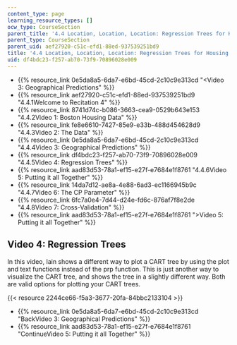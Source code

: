 ```yaml
---
content_type: page
learning_resource_types: []
ocw_type: CourseSection
parent_title: '4.4 Location, Location, Location: Regression Trees for Housing Data  (Recitation)'
parent_type: CourseSection
parent_uid: aef27920-c51c-efd1-88ed-937539251bd9
title: '4.4 Location, Location, Location: Regression Trees for Housing Data  (Recitation)'
uid: df4bdc23-f257-ab70-73f9-70896028e009
---
```


*   {{% resource_link 0e5da8a5-6da7-e6bd-45cd-2c10c9e313cd "\<Video 3: Geographical Predictions" %}}
*   {{% resource_link aef27920-c51c-efd1-88ed-937539251bd9 "4.4.1Welcome to Recitation 4" %}}
*   {{% resource_link 8741d74c-b086-3663-cea9-0529b643e153 "4.4.2Video 1: Boston Housing Data" %}}
*   {{% resource_link fe8e6610-7427-85e9-e33b-488d454628d9 "4.4.3Video 2: The Data" %}}
*   {{% resource_link 0e5da8a5-6da7-e6bd-45cd-2c10c9e313cd "4.4.4Video 3: Geographical Predictions" %}}
*   {{% resource_link df4bdc23-f257-ab70-73f9-70896028e009 "4.4.5Video 4: Regression Trees" %}}
*   {{% resource_link aad83d53-78a1-ef15-e27f-e7684e1f8761 "4.4.6Video 5: Putting it all Together" %}}
*   {{% resource_link 14da7d12-ae8a-4e88-6ad3-ec1166945b9c "4.4.7Video 6: The CP Parameter" %}}
*   {{% resource_link 6fc7a0e4-7d44-d24e-fd6c-876af7f8e2de "4.4.8Video 7: Cross-Validation" %}}
*   {{% resource_link aad83d53-78a1-ef15-e27f-e7684e1f8761 "\>Video 5: Putting it all Together" %}}

Video 4: Regression Trees
-------------------------

In this video, Iain shows a different way to plot a CART tree by using the plot and text functions instead of the prp function. This is just another way to visualize the CART tree, and shows the tree in a slightly different way. Both are valid options for plotting your CART trees.

{{< resource 2244ce66-f5a3-3677-20fa-84bbc2133104 >}}

*   {{% resource_link 0e5da8a5-6da7-e6bd-45cd-2c10c9e313cd "BackVideo 3: Geographical Predictions" %}}
*   {{% resource_link aad83d53-78a1-ef15-e27f-e7684e1f8761 "ContinueVideo 5: Putting it all Together" %}}